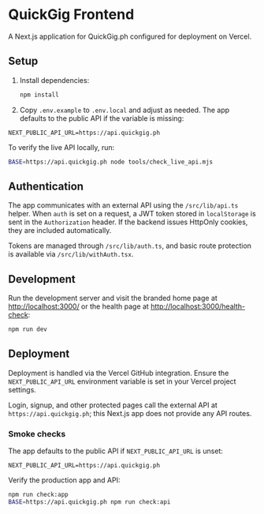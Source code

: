 # QuickGig Frontend

A Next.js application for QuickGig.ph configured for deployment on Vercel.

## Setup

1. Install dependencies:
   ```bash
   npm install
   ```
2. Copy `.env.example` to `.env.local` and adjust as needed. The app
 defaults to the public API if the variable is missing:
  ```env
  NEXT_PUBLIC_API_URL=https://api.quickgig.ph
  ```

To verify the live API locally, run:

```bash
BASE=https://api.quickgig.ph node tools/check_live_api.mjs
```

## Authentication

The app communicates with an external API using the `/src/lib/api.ts` helper. When `auth` is set on a request, a JWT token stored in `localStorage` is sent in the `Authorization` header. If the backend issues HttpOnly cookies, they are included automatically.

Tokens are managed through `/src/lib/auth.ts`, and basic route protection is available via `/src/lib/withAuth.tsx`.

## Development

Run the development server and visit the branded home page at
[http://localhost:3000/](http://localhost:3000/) or the health page at
[http://localhost:3000/health-check](http://localhost:3000/health-check):

```bash
npm run dev
```

## Deployment

Deployment is handled via the Vercel GitHub integration. Ensure the
`NEXT_PUBLIC_API_URL` environment variable is set in your Vercel project
settings.

Login, signup, and other protected pages call the external API at
`https://api.quickgig.ph`; this Next.js app does not provide any API routes.

### Smoke checks

The app defaults to the public API if `NEXT_PUBLIC_API_URL` is unset:

```env
NEXT_PUBLIC_API_URL=https://api.quickgig.ph
```

Verify the production app and API:

```bash
npm run check:app
BASE=https://api.quickgig.ph npm run check:api
```
